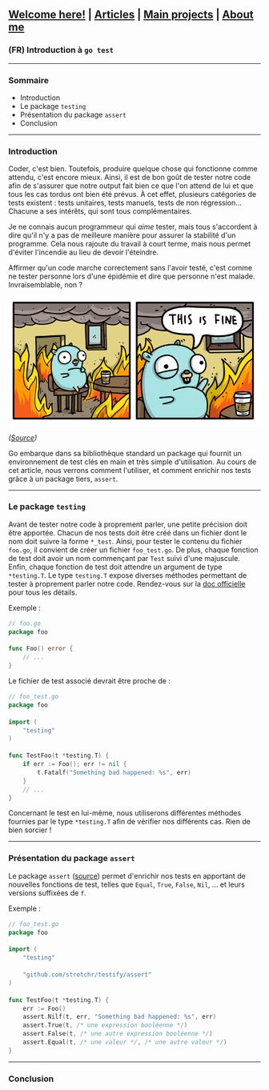 ## [Welcome here!](https://vpenando.github.io) | [Articles](https://vpenando.github.io/articles.html) | [Main projects](https://vpenando.github.io/projects.html) | [About me](https://vpenando.github.io/about.html)

### (FR) Introduction à `go test`

---

### Sommaire
* Introduction
* Le package `testing`
* Présentation du package `assert`
* Conclusion

---

### Introduction

Coder, c'est bien. Toutefois, produire quelque chose qui fonctionne comme attendu, c'est encore mieux. Ainsi, il est de bon goût de tester notre code afin de s'assurer que
notre output fait bien ce que l'on attend de lui et que tous les cas tordus ont bien été prévus. À cet effet, plusieurs catégories de tests existent : tests unitaires, tests manuels, tests de non régression... Chacune a ses intérêts, qui sont tous complémentaires.

Je ne connais aucun programmeur qui *aime* tester, mais tous s'accordent à dire qu'il n'y a pas de meilleure manière pour assurer la stabilité d'un programme. Cela nous rajoute du travail à court terme, mais nous permet d'éviter l'incendie au lieu de devoir l'éteindre.

Affirmer qu'un code marche correctement sans l'avoir testé, c'est comme ne tester personne lors d'une épidémie et dire que personne n'est malade. Invraisemblable, non ?

<img src="this_is_fine_go.png" align="center" />

*([Source](https://github.com/ashleymcnamara/gophers))*

Go embarque dans sa bibliothèque standard un package qui fournit un environnement de test clés en main et très simple d'utilisation. Au cours de cet article, nous verrons comment l'utiliser, et comment enrichir nos tests grâce à un package tiers, `assert`.

---

### Le package `testing`

Avant de tester notre code à proprement parler, une petite précision doit être apportée. Chacun de nos tests doit être créé dans un fichier dont le nom doit suivre la forme `*_test`. Ainsi, pour tester le contenu du fichier `foo.go`, il convient de créer un fichier `foo_test.go`. De plus, chaque fonction de test doit avoir un nom commençant par `Test` suivi d'une majuscule. Enfin, chaque fonction de test doit attendre un argument de type `*testing.T`. Le type `testing.T` expose diverses méthodes permettant de tester à proprement parler notre code. Rendez-vous sur la [doc officielle](https://golang.org/pkg/testing/#T) pour tous les détails.

Exemple :
```go
// foo.go
package foo

func Foo() error {
    // ...
}
```
Le fichier de test associé devrait être proche de :
```go
// foo_test.go
package foo

import (
    "testing"
)

func TestFoo(t *testing.T) {
    if err := Foo(); err != nil {
        t.Fatalf("Something bad happened: %s", err)
    }
    // ...
}
```
Concernant le test en lui-même, nous utiliserons différentes méthodes fournies par le type `*testing.T` afin de vérifier nos différents cas. Rien de bien sorcier !

---

### Présentation du package `assert`

Le package `assert` ([source](https://godoc.org/github.com/stretchr/testify/assert)) permet d'enrichir nos tests en apportant de nouvelles fonctions de test, telles que `Equal`, `True`, `False`, `Nil`, ... et leurs versions suffixées de `f`.

Exemple :
```go
// foo_test.go
package foo

import (
	"testing"

	"github.com/stretchr/testify/assert"
)

func TestFoo(t *testing.T) {
    err := Foo()
    assert.Nilf(t, err, "Something bad happened: %s", err)
    assert.True(t, /* une expression booléenne */)
    assert.False(t, /* une autre expression booléenne */)
    assert.Equal(t, /* une valeur */, /* une autre valeur */)
}
```

---

### Conclusion
